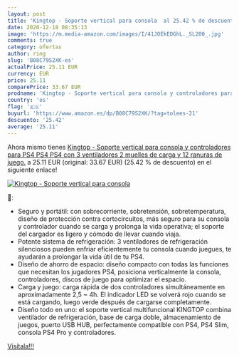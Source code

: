 ```yaml
---
layout: post
title: 'Kingtop - Soporte vertical para consola  al 25.42 % de descuento'
date: 2020-12-18 08:35:13
image: 'https://m.media-amazon.com/images/I/41JOEkEDGhL._SL200_.jpg'
comments: true
category: ofertas
author: ring
slug: 'B08C79S2XK-es'
actualPrice: 25.11 EUR
currency: EUR
price: 25.11
comparePrice: 33.67 EUR
prodname: 'Kingtop - Soporte vertical para consola y controladores para PS4  PS4  PS4  con 3 ventiladores  2 muelles de carga y 12 ranuras de juego.'
country: 'es'
flag: '🇪🇸'
buyurl: 'https://www.amazon.es/dp/B08C79S2XK/?tag=tolees-21'
descuento: '25.42'
average: '25.11'
---
```


Ahora mismo tienes [Kingtop - Soporte vertical para consola y controladores para PS4  PS4  PS4  con 3 ventiladores  2 muelles de carga y 12 ranuras de juego.](https://www.amazon.es/dp/B08C79S2XK/?tag=tolees-21) a 25.11 EUR (original: 33.67 EUR) (25.42 %  de descuento) en el siguiente enlace!

[![Kingtop - Soporte vertical para consola ](https://m.media-amazon.com/images/I/41JOEkEDGhL._SL200_.jpg)](https://www.amazon.es/dp/B08C79S2XK/?tag=tolees-21)

🔎:

- Seguro y portátil: con sobrecorriente, sobretensión, sobretemperatura, diseño de protección contra cortocircuitos, más seguro para su consola y controlador cuando se carga y prolonga la vida operativa; el soporte del cargador es ligero y cómodo de llevar cuando viaja.
- Potente sistema de refrigeración: 3 ventiladores de refrigeración silenciosos pueden enfriar eficientemente tu consola cuando juegues, te ayudarán a prolongar la vida útil de tu PS4.
- Diseño de ahorro de espacio: diseño compacto con todas las funciones que necesitan los jugadores PS4, posiciona verticalmente la consola, controladores, discos de juego para optimizar el espacio.
- Carga y juego: carga rápida de dos controladores simultáneamente en aproximadamente 2,5 ~ 4h. El indicador LED se volverá rojo cuando se está cargando, luego verde después de cargarse completamente.
- Diseño todo en uno: el soporte vertical multifuncional KINGTOP combina ventilador de refrigeración, base de carga doble, almacenamiento de juegos, puerto USB HUB, perfectamente compatible con PS4, PS4 Slim, consola PS4 Pro y controladores.

[Visítala!!!](https://www.amazon.es/dp/B08C79S2XK/?tag=tolees-21)
